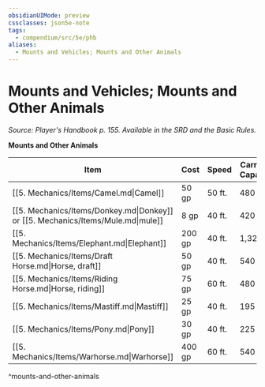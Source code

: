 ```yaml
---
obsidianUIMode: preview
cssclasses: json5e-note
tags:
  - compendium/src/5e/phb
aliases:
  - Mounts and Vehicles; Mounts and Other Animals
---
```

# Mounts and Vehicles; Mounts and Other Animals
*Source: Player's Handbook p. 155. Available in the SRD and the Basic Rules.* 

**Mounts and Other Animals**

| Item | Cost | Speed | Carrying Capacity |
|------|------|-------|-------------------|
| [[5. Mechanics/Items/Camel.md\|Camel]] | 50 gp | 50 ft. | 480 lb. |
| [[5. Mechanics/Items/Donkey.md\|Donkey]] or [[5. Mechanics/Items/Mule.md\|mule]] | 8 gp | 40 ft. | 420 lb. |
| [[5. Mechanics/Items/Elephant.md\|Elephant]] | 200 gp | 40 ft. | 1,320 lb. |
| [[5. Mechanics/Items/Draft Horse.md\|Horse, draft]] | 50 gp | 40 ft. | 540 lb. |
| [[5. Mechanics/Items/Riding Horse.md\|Horse, riding]] | 75 gp | 60 ft. | 480 lb. |
| [[5. Mechanics/Items/Mastiff.md\|Mastiff]] | 25 gp | 40 ft. | 195 lb. |
| [[5. Mechanics/Items/Pony.md\|Pony]] | 30 gp | 40 ft. | 225 lb. |
| [[5. Mechanics/Items/Warhorse.md\|Warhorse]] | 400 gp | 60 ft. | 540 lb. |
^mounts-and-other-animals
